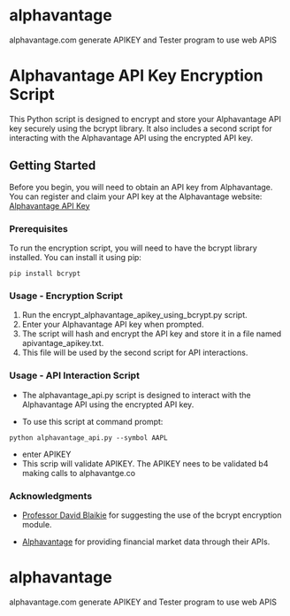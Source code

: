 
# alphavantage
alphavantage.com generate APIKEY and Tester program to use web APIS

# Alphavantage API Key Encryption Script

This Python script is designed to encrypt and store your Alphavantage API key securely using the bcrypt library. It also includes a second script for interacting with the Alphavantage API using the encrypted API key.

## Getting Started

Before you begin, you will need to obtain an API key from Alphavantage. You can register and claim your API key at the Alphavantage website: [Alphavantage API Key](https://www.alphavantage.co/#about)

### Prerequisites

To run the encryption script, you will need to have the bcrypt library installed. You can install it using pip:


```shell
pip install bcrypt
```
### Usage - Encryption Script

1. Run the encrypt_alphavantage_apikey_using_bcrypt.py script.
2. Enter your Alphavantage API key when prompted.
3. The script will hash and encrypt the API key and store it in a file named apivantage_apikey.txt.
4. This file will be used by the second script for API interactions.

### Usage - API Interaction Script
* The alphavantage_api.py script is designed to interact with the Alphavantage API using the encrypted API key.

* To use this script at command prompt:
```
python alphavantage_api.py --symbol AAPL
```
 * enter APIKEY
 * This scrip will validate APIKEY.  The APIKEY nees to be validated b4 making calls to alphavantge.co

### Acknowledgments

* [Professor David Blaikie](https://www.sps.nyu.edu/professional-pathways/faculty/d/961-david-blaikie.html) 
for suggesting the use of the bcrypt encryption module.

* [Alphavantage](https://www.alphavantage.co) for providing financial market data through their APIs.


# alphavantage
alphavantage.com generate APIKEY and Tester program to use web APIS
